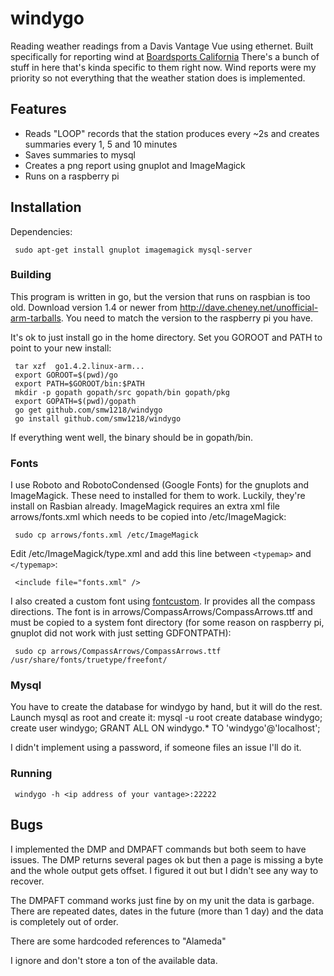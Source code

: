 # windygo
Reading weather readings from a Davis Vantage Vue using ethernet.  Built specifically for reporting wind at [Boardsports California](http://boardsportscalifornia.com/weather1/alameda-weather)
There's a bunch of stuff in here that's kinda specific to them right now.  Wind reports were my priority so not everything that the weather station does is implemented.

## Features

- Reads "LOOP" records that the station produces every ~2s and creates summaries every 1, 5 and 10 minutes
- Saves summaries to mysql
- Creates a png report using gnuplot and ImageMagick
- Runs on a raspberry pi

## Installation
Dependencies: 

     sudo apt-get install gnuplot imagemagick mysql-server

### Building
This program is written in go, but the version that runs on raspbian is too old.  Download version 1.4 or newer from
http://dave.cheney.net/unofficial-arm-tarballs.  You need to match the version to the raspberry pi you have.  

It's ok to just install go in the home directory.  Set you GOROOT and PATH to point to your new install:
  
     tar xzf  go1.4.2.linux-arm...
     export GOROOT=$(pwd)/go
     export PATH=$GOROOT/bin:$PATH
     mkdir -p gopath gopath/src gopath/bin gopath/pkg
     export GOPATH=$(pwd)/gopath
     go get github.com/smw1218/windygo
     go install github.com/smw1218/windygo

If everything went well, the binary should be in gopath/bin.

### Fonts

I use Roboto and RobotoCondensed (Google Fonts) for the gnuplots and ImageMagick.  These need to installed for them to work.  Luckily, they're install on Rasbian already.  ImageMagick requires an extra xml file arrows/fonts.xml which needs to be copied into /etc/ImageMagick:

     sudo cp arrows/fonts.xml /etc/ImageMagick
  
Edit /etc/ImageMagick/type.xml and add this line between `<typemap>` and `</typemap>`:

     <include file="fonts.xml" />

I also created a custom font using [fontcustom](http://fontcustom.com/). Ir provides all the compass directions.  The font is in arrows/CompassArrows/CompassArrows.ttf and must be copied to a system font directory (for some reason on raspberry pi, gnuplot did not work with just setting GDFONTPATH):

     sudo cp arrows/CompassArrows/CompassArrows.ttf /usr/share/fonts/truetype/freefont/

### Mysql
You have to create the database for windygo by hand, but it will do the rest. Launch mysql as root and create it:
     mysql -u root
     create database windygo;
     create user windygo;
     GRANT ALL ON windygo.* TO 'windygo'@'localhost';

I didn't implement using a password, if someone files an issue I'll do it.

### Running

     windygo -h <ip address of your vantage>:22222

## Bugs
I implemented the DMP and DMPAFT commands but both seem to have issues. The DMP returns several pages ok but then a page is missing a byte and the whole output gets offset.  I figured it out but I didn't see any way to recover.

The DMPAFT command works just fine by on my unit the data is garbage.  There are repeated dates, dates in the future (more than 1 day) and the data is completely out of order.

There are some hardcoded references to "Alameda"

I ignore and don't store a ton of the available data.
